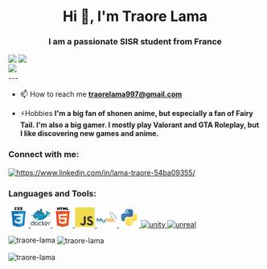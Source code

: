 <h1 align="center">Hi 👋, I'm Traore Lama</h1>
<h3 align="center">I am a passionate SISR student from France</h3>

<div align="left">
  <img src="https://media.giphy.com/media/xT9IgzoKnwFNmISR8I/giphy.gif" height="300"/>
  <img src="https://media.giphy.com/media/VTtANKl0beDFQRLDTh/giphy.gif" height="300"/>
</div>  

<div align="rigth">
  <img src="https://files.fm/u/bavk5z325c" height="300"/>
</div>  
---

- 📫 How to reach me **traorelama997@gmail.com**

- ⚡Hobbies **I'm a big fan of shonen anime, but especially a fan of Fairy Tail. I'm also a big gamer. I mostly play Valorant and GTA Roleplay, but I like discovering new games and anime.**

<h3 align="left">Connect with me:</h3>
<p align="left">
<a href="https://linkedin.com/in/https://www.linkedin.com/in/lama-traore-54ba09355/" target="blank"><img align="center" src="https://raw.githubusercontent.com/rahuldkjain/github-profile-readme-generator/master/src/images/icons/Social/linked-in-alt.svg" alt="https://www.linkedin.com/in/lama-traore-54ba09355/" height="30" width="40" /></a>
</p>

<h3 align="left">Languages and Tools:</h3>
<p align="left"> <a href="https://www.w3schools.com/css/" target="_blank" rel="noreferrer"> <img src="https://raw.githubusercontent.com/devicons/devicon/master/icons/css3/css3-original-wordmark.svg" alt="css3" width="40" height="40"/> </a> <a href="https://www.docker.com/" target="_blank" rel="noreferrer"> <img src="https://raw.githubusercontent.com/devicons/devicon/master/icons/docker/docker-original-wordmark.svg" alt="docker" width="40" height="40"/> </a> <a href="https://www.w3.org/html/" target="_blank" rel="noreferrer"> <img src="https://raw.githubusercontent.com/devicons/devicon/master/icons/html5/html5-original-wordmark.svg" alt="html5" width="40" height="40"/> </a> <a href="https://developer.mozilla.org/en-US/docs/Web/JavaScript" target="_blank" rel="noreferrer"> <img src="https://raw.githubusercontent.com/devicons/devicon/master/icons/javascript/javascript-original.svg" alt="javascript" width="40" height="40"/> </a> <a href="https://www.mysql.com/" target="_blank" rel="noreferrer"> <img src="https://raw.githubusercontent.com/devicons/devicon/master/icons/mysql/mysql-original-wordmark.svg" alt="mysql" width="40" height="40"/> </a> <a href="https://www.python.org" target="_blank" rel="noreferrer"> <img src="https://raw.githubusercontent.com/devicons/devicon/master/icons/python/python-original.svg" alt="python" width="40" height="40"/> </a> <a href="https://unity.com/" target="_blank" rel="noreferrer"> <img src="https://www.vectorlogo.zone/logos/unity3d/unity3d-icon.svg" alt="unity" width="40" height="40"/> </a> <a href="https://unrealengine.com/" target="_blank" rel="noreferrer"> <img src="https://raw.githubusercontent.com/kenangundogan/fontisto/036b7eca71aab1bef8e6a0518f7329f13ed62f6b/icons/svg/brand/unreal-engine.svg" alt="unreal" width="40" height="40"/> </a> </p>

<p><img align="left" src="https://github-readme-stats.vercel.app/api/top-langs?username=traore-lama&show_icons=true&locale=en&layout=compact" alt="traore-lama" /></p>

<p>&nbsp;<img align="center" src="https://github-readme-stats.vercel.app/api?username=traore-lama&show_icons=true&locale=en" alt="traore-lama" /></p>

<p><img align="center" src="https://github-readme-streak-stats.herokuapp.com/?user=traore-lama&" alt="traore-lama" /></p>
